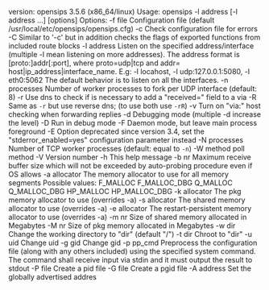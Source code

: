 version: opensips 3.5.6 (x86_64/linux)
Usage: opensips -l address [-l address ...] [options]
Options:
    -f file      Configuration file (default /usr/local/etc/opensips/opensips.cfg)
    -c           Check configuration file for errors
    -C           Similar to '-c' but in addition checks the flags of exported
                  functions from included route blocks
    -l address   Listen on the specified address/interface (multiple -l
                  mean listening on more addresses).  The address format is
                  [proto:]addr[:port], where proto=udp|tcp and 
                  addr= host|ip_address|interface_name. E.g: -l locahost, 
                  -l udp:127.0.0.1:5080, -l eth0:5062 The default behavior
                  is to listen on all the interfaces.
    -n processes Number of worker processes to fork per UDP interface
                  (default: 8)
    -r           Use dns to check if is necessary to add a "received="
                  field to a via
    -R           Same as `-r` but use reverse dns;
                  (to use both use `-rR`)
    -v           Turn on "via:" host checking when forwarding replies
    -d           Debugging mode (multiple -d increase the level)
    -D           Run in debug mode
    -F           Daemon mode, but leave main process foreground
    -E           Option deprecated since version 3.4, set the 
                 "stderror_enabled=yes" configuration parameter instead
    -N processes Number of TCP worker processes (default: equal to `-n`)
    -W method    poll method
    -V           Version number
    -h           This help message
    -b nr        Maximum receive buffer size which will not be exceeded by
                  auto-probing procedure even if  OS allows
    -a allocator The memory allocator to use for all memory segments
                  Possible values: 
                      F_MALLOC    F_MALLOC_DBG
                      Q_MALLOC    Q_MALLOC_DBG
                      HP_MALLOC   HP_MALLOC_DBG
    -k allocator The pkg memory allocator to use (overrides -a)
    -s allocator The shared memory allocator to use (overrides -a)
    -e allocator The restart-persistent memory allocator to use (overrides -a)
    -m nr        Size of shared memory allocated in Megabytes
    -M nr        Size of pkg memory allocated in Megabytes
    -w dir       Change the working directory to "dir" (default "/")
    -t dir       Chroot to "dir"
    -u uid       Change uid 
    -g gid       Change gid 
    -p pp_cmd    Preprocess the configuration file (along with any others
                  included) using the specified system command. The command 
                  shall receive input via stdin and it must output the
                  result to stdout
    -P file      Create a pid file
    -G file      Create a pgid file
    -A address   Set the globally advertised addres
